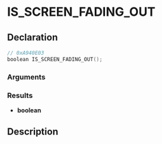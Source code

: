 # IS_SCREEN_FADING_OUT

## Declaration
```cpp
// 0xA940E03
boolean IS_SCREEN_FADING_OUT();
```

### Arguments

### Results
- **boolean**

## Description
